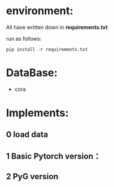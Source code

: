 # environment:

All have written down in **requirements.txt**

run as follows:

`pip install -r requirements.txt`

# DataBase:

- cora

# Implements:

## 0 load data





## 1 Basic Pytorch version：





## 2 PyG version